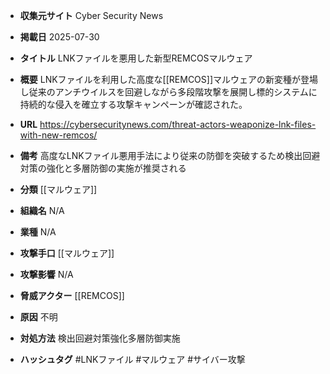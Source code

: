 - **収集元サイト**
Cyber Security News

- **掲載日**
2025-07-30

- **タイトル**
LNKファイルを悪用した新型REMCOSマルウェア

- **概要**
LNKファイルを利用した高度な[[REMCOS]]マルウェアの新変種が登場し従来のアンチウイルスを回避しながら多段階攻撃を展開し標的システムに持続的な侵入を確立する攻撃キャンペーンが確認された。

- **URL**
https://cybersecuritynews.com/threat-actors-weaponize-lnk-files-with-new-remcos/

- **備考**
高度なLNKファイル悪用手法により従来の防御を突破するため検出回避対策の強化と多層防御の実施が推奨される

- **分類**
[[マルウェア]]

- **組織名**
N/A

- **業種**
N/A

- **攻撃手口**
[[マルウェア]]

- **攻撃影響**
N/A

- **脅威アクター**
[[REMCOS]]

- **原因**
不明

- **対処方法**
検出回避対策強化多層防御実施

- **ハッシュタグ**
#LNKファイル #マルウェア #サイバー攻撃
